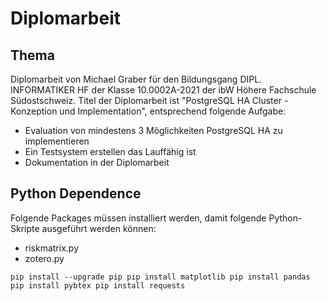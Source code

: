# Diplomarbeit
## Thema
Diplomarbeit von Michael Graber für den Bildungsgang DIPL. INFORMATIKER HF der Klasse 10.0002A-2021 der ibW Höhere Fachschule Südostschweiz.
Titel der Diplomarbeit ist "PostgreSQL HA Cluster - Konzeption und Implementation", entsprechend folgende Aufgabe:
- Evaluation von mindestens 3 Möglichkeiten PostgreSQL HA zu implementieren
- Ein Testsystem erstellen das Lauffähig ist
- Dokumentation in der Diplomarbeit

## Python Dependence
Folgende Packages müssen installiert werden, damit folgende Python-Skripte ausgeführt werden können:
- riskmatrix.py
- zotero.py

``
pip install --upgrade pip
pip install matplotlib
pip install pandas
pip install pybtex
pip install requests
``